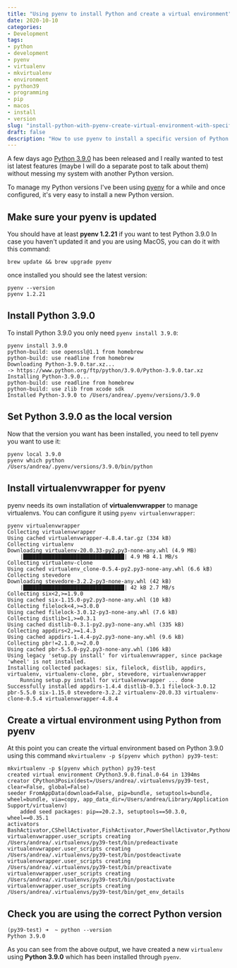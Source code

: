 ```yaml
---
title: "Using pyenv to install Python and create a virtual environment"
date: 2020-10-10
categories: 
- Development
tags: 
- python
- development
- pyenv
- virtualenv
- mkvirtualenv
- environment
- python39
- programming
- pip
- macos
- install
- version
slug: "install-python-with-pyenv-create-virtual-environment-with-specific-python-version"
draft: false
description: "How to use pyenv to install a specific version of Python and create a virtual environment with that version"
---
```


A few days ago [Python 3.9.0](https://docs.python.org/3/whatsnew/3.9.html) has been released and I really wanted to test ist latest features (maybe I will do a 
separate post to talk about them) without messing my system with another Python version.

To manage my Python versions I've been using [pyenv](https://github.com/pyenv/pyenv) for a while and once configured, it's very easy to install a new Python version.

## Make sure your pyenv is updated

You should have at least **pyenv 1.2.21** if you want to test Python 3.9.0
In case you haven't updated it and you are using MacOS, you can do it with this command:

```shell
brew update && brew upgrade pyenv
```

once installed you should see the latest version:

```shell
pyenv --version
pyenv 1.2.21
```

## Install Python 3.9.0

To install Python 3.9.0 you only need `pyenv install 3.9.0`:

```shell
pyenv install 3.9.0
python-build: use openssl@1.1 from homebrew
python-build: use readline from homebrew
Downloading Python-3.9.0.tar.xz...
-> https://www.python.org/ftp/python/3.9.0/Python-3.9.0.tar.xz
Installing Python-3.9.0...
python-build: use readline from homebrew
python-build: use zlib from xcode sdk
Installed Python-3.9.0 to /Users/andrea/.pyenv/versions/3.9.0
```

## Set Python 3.9.0 as the local version

Now that the version you want has been installed, you need to tell pyenv you want to use it:

```shell
pyenv local 3.9.0
pyenv which python
/Users/andrea/.pyenv/versions/3.9.0/bin/python
```

## Install virtualenvwrapper for pyenv

pyenv needs its own installation of **virtualenvwrapper** to manage virtualenvs. 
You can configure it using `pyenv virtualenvwrapper`:

```shell
pyenv virtualenvwrapper
Collecting virtualenvwrapper
Using cached virtualenvwrapper-4.8.4.tar.gz (334 kB)
Collecting virtualenv
Downloading virtualenv-20.0.33-py2.py3-none-any.whl (4.9 MB)
    |████████████████████████████████| 4.9 MB 4.1 MB/s
Collecting virtualenv-clone
Using cached virtualenv_clone-0.5.4-py2.py3-none-any.whl (6.6 kB)
Collecting stevedore
Downloading stevedore-3.2.2-py3-none-any.whl (42 kB)
    |████████████████████████████████| 42 kB 2.7 MB/s
Collecting six<2,>=1.9.0
Using cached six-1.15.0-py2.py3-none-any.whl (10 kB)
Collecting filelock<4,>=3.0.0
Using cached filelock-3.0.12-py3-none-any.whl (7.6 kB)
Collecting distlib<1,>=0.3.1
Using cached distlib-0.3.1-py2.py3-none-any.whl (335 kB)
Collecting appdirs<2,>=1.4.3
Using cached appdirs-1.4.4-py2.py3-none-any.whl (9.6 kB)
Collecting pbr!=2.1.0,>=2.0.0
Using cached pbr-5.5.0-py2.py3-none-any.whl (106 kB)
Using legacy 'setup.py install' for virtualenvwrapper, since package 'wheel' is not installed.
Installing collected packages: six, filelock, distlib, appdirs, virtualenv, virtualenv-clone, pbr, stevedore, virtualenvwrapper
    Running setup.py install for virtualenvwrapper ... done
Successfully installed appdirs-1.4.4 distlib-0.3.1 filelock-3.0.12 pbr-5.5.0 six-1.15.0 stevedore-3.2.2 virtualenv-20.0.33 virtualenv-clone-0.5.4 virtualenvwrapper-4.8.4
```

## Create a virtual environment using Python from pyenv

At this point you can create the virtual environment based on Python 3.9.0 using this command `mkvirtualenv -p $(pyenv which python) py39-test`:

```shell
mkvirtualenv -p $(pyenv which python) py39-test
created virtual environment CPython3.9.0.final.0-64 in 1394ms
creator CPython3Posix(dest=/Users/andrea/.virtualenvs/py39-test, clear=False, global=False)
seeder FromAppData(download=False, pip=bundle, setuptools=bundle, wheel=bundle, via=copy, app_data_dir=/Users/andrea/Library/Application Support/virtualenv)
    added seed packages: pip==20.2.3, setuptools==50.3.0, wheel==0.35.1
activators BashActivator,CShellActivator,FishActivator,PowerShellActivator,PythonActivator,XonshActivator
virtualenvwrapper.user_scripts creating /Users/andrea/.virtualenvs/py39-test/bin/predeactivate
virtualenvwrapper.user_scripts creating /Users/andrea/.virtualenvs/py39-test/bin/postdeactivate
virtualenvwrapper.user_scripts creating /Users/andrea/.virtualenvs/py39-test/bin/preactivate
virtualenvwrapper.user_scripts creating /Users/andrea/.virtualenvs/py39-test/bin/postactivate
virtualenvwrapper.user_scripts creating /Users/andrea/.virtualenvs/py39-test/bin/get_env_details
```

## Check you are using the correct Python version

```shell
(py39-test) ➜  ~ python --version
Python 3.9.0
```

As you can see from the above output, we have created a new `virtualenv` using **Python 3.9.0** which has been installed through `pyenv`.

